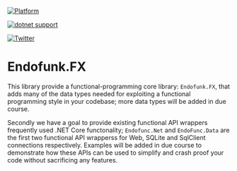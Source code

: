 [![Platform](https://img.shields.io/badge/Platforms-Windows%20%7C%20Android%20%7CmacOS%20%7C%20iOS%20%7C%20watchOS%20%7C%20tvOS%20%7C%20Linux-4E4E4E.svg?colorA=28a745)](#Platform-Support)

[![dotnet support](https://img.shields.io/badge/dotnet-Core2.2+%20%-lightgrey.svg?colorA=28a745&colorB=4E4E4E)](#.NET-versions-support)

[![Twitter](https://img.shields.io/badge/Twitter-@codefunctor-blue.svg?style=flat)](http://twitter.com/codefunctor)

# Endofunk.FX
This library provide a functional-programming core library: `Endofunk.FX`, that adds many of the data types needed for exploiting a functional programming style in your codebase; more data types will be added in due course.

Secondly we have a goal to provide existing functional API wrappers frequently used .NET Core functonality;  `Endofunc.Net` and `EndoFunc.Data` are the first two functional API wrapperss for Web, SQLite and SqlClient connections respectively. Examples will be added in due course to demonstrate how these APIs can be used to simplify and crash proof your code without sacrificing any features.
